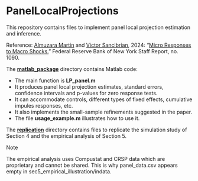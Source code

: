 # PanelLocalProjections
This repository contains files to implement panel local projection estimation and inference.

Reference: [Almuzara Martin](https://martinalmuzara.com/research.html) and [Victor Sancibrian](https://sancibrian-v.github.io), 2024: “[Micro Responses to Macro Shocks.](https://www.newyorkfed.org/medialibrary/media/research/staff_reports/sr1090.pdf)” Federal Reserve Bank of New York Staff Report, no. 1090.

The <ins>**matlab_package**</ins> directory contains Matlab code:
  - The main function is **LP_panel.m**
  - It produces panel local projection estimates, standard errors, confidence intervals and p-values for zero response tests.
  - It can accommodate controls, different types of fixed effects, cumulative impules responses, etc.
  - It also implements the small-sample refinements suggested in the paper.
  - The file **usage_example.m** illustrates how to use it.

The <ins>**replication**</ins> directory contains files to replicate the simulation study of Section 4 and the empirical analysis of Section 5.
> [!NOTE]
> The empirical analysis uses Compustat and CRSP data which are proprietary and cannot be shared. This is why panel_data.csv appears empty in sec5_empirical_illustration/indata.  


